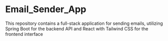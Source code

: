 # Email_Sender_App

This repository contains a full-stack application for sending emails, utilizing Spring Boot for the backend API and React with Tailwind CSS for the frontend interface
